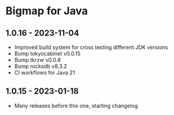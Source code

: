 # Bigmap for Java

## 1.0.16 - 2023-11-04
 - Improved build system for cross testing different JDK versions
 - Bump tokyocabinet v0.0.15
 - Bump tkrzw v0.0.8
 - Bump rocksdb v8.3.2
 - CI workflows for Java 21

## 1.0.15 - 2023-01-18
 - Many releases before this one, starting changelog